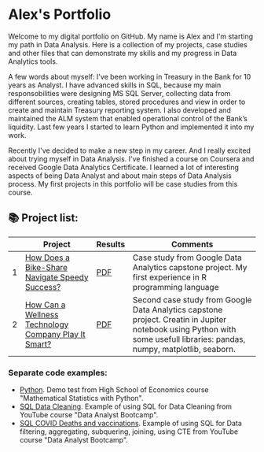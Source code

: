 # Alex's Portfolio

Welcome to my digital portfolio on GitHub. My name is Alex and I'm starting my path in Data Analysis. Here is a collection of my projects, case studies and other files that can demonstrate my skills and my progress in Data Analytics tools.

A few words about myself: I've been working in Treasury in the Bank for 10 years as Analyst. I have advanced skills in SQL, because my main responsobilities were designing MS SQL Server, collecting data from different sources, creating tables, stored procedures and view in order to create and maintain Treasury reporting system. I also developed and maintained the ALM system that enabled operational control of the Bank’s liquidity. Last few years I started to learn Python and implemented it into my work. 

Recently I've decided to make a new step in my career. And I really excited about trying myself in Data Analysis. I've finished a course on Coursera and received Google Data Analytics Certificate. I learned a lot of interesting aspects of being Data Analyst and about main steps of Data Analysis process. My first projects in this portfolio will be case studies from this course. 

## 📚 Project list:  

|    | Project | Results | Comments |
|--------|----------|--------|----------------------------|
| 1 | [How Does a Bike-Share Navigate Speedy Success?](https://github.com/AlexPopov88/Portfolio/blob/main/Projects/Cyclistic%20bike-share%20analysis.Rmd) | [PDF](https://github.com/AlexPopov88/Portfolio/blob/main/Projects/Cyclistic%20bike-share%20analysis.pdf) | Case study from Google Data Analytics capstone project. My first experience in R programming language |
| 2 | [How Can a Wellness Technology Company Play It Smart?](https://github.com/AlexPopov88/Portfolio/blob/main/Projects/Bellabeat%20wellness%20analysis.ipynb) | [PDF](https://github.com/AlexPopov88/Portfolio/blob/main/Projects/Bellabeat%20wellness%20analysis.pdf) | Second case study from Google Data Analytics capstone project. Creatin in Jupiter notebook using Python with some usefull libraries: pandas, numpy, matplotlib, seaborn.|


### Separate code examples:
+ [Python](https://github.com/AlexPopov88/Portfolio/blob/main/Code%20examples/Python_HSE_Demo%20Test.ipynb). Demo test from High School of Economics course "Mathematical Statistics with Python".
+ [SQL Data Cleaning](https://github.com/AlexPopov88/Portfolio/blob/main/Code%20examples/SQL_cleaning_data.sql). Example of using SQL for Data Cleaning from YouTube course "Data Analyst Bootcamp".
+ [SQL COVID Deaths and vaccinations](https://github.com/AlexPopov88/Portfolio/blob/main/Code%20examples/SQL_COVID%20deaths%20and%20vaccinations.sql). Example of using SQL for Data filtering, aggregating, subquering, joining, using CTE from YouTube course "Data Analyst Bootcamp".

  
